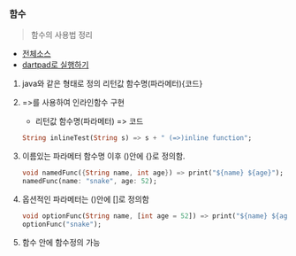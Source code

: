 ### 함수
> 함수의 사용법 정리

- [전체소스](function.dart)
- [dartpad로 실행하기](https://dartpad.dev/f7b548af4cb6a1bf81484818739e6a40)


1. java와 같은 형태로 정의 
   리턴값 함수명(파라메터){코드}
2. =>를 사용하여 인라인함수 구현 
   - 리턴값 함수명(파라메터) => 코드

   ~~~dart
   String inlineTest(String s) => s + " (=>)inline function";
   ~~~

3. 이름있는 파라메터 함수명 이후 ()안에 {}로 정의함.   
   ~~~dart
   void namedFunc({String name, int age}) => print("${name} ${age}");
   namedFunc(name: "snake", age: 52);
   ~~~


4. 옵션적인 파라메터는 ()안에 []로 정의함

   ~~~dart
   void optionFunc(String name, [int age = 52]) => print("${name} ${age}");
   optionFunc("snake");
   ~~~

5. 함수 안에 함수정의 가능